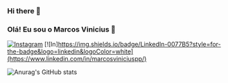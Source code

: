 ### Hi there 👋
### Olá! Eu sou o Marcos Vinicius 🤙
[![Instagram](https://img.shields.io/badge/Instagram-E4405F?style=for-the-badge&logo=instagram&logoColor=white)](https://www.instagram.com/_viniciuspessoa16/)
[![In]https://img.shields.io/badge/LinkedIn-0077B5?style=for-the-badge&logo=linkedin&logoColor=white](https://www.linkedin.com/in/marcosviniciuspp/)

![Anurag's GitHub stats](https://github-readme-stats.vercel.app/api?username=anuraghazra&show_icons=true&theme=radical)




